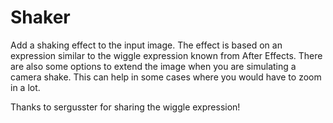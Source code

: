 # Shaker

Add a shaking effect to the input image. The effect is based on an expression similar to the wiggle expression known from After Effects.
There are also some options to extend the image when you are simulating a camera shake. This can help in some cases where you would have to zoom in a lot.

Thanks to sergusster for sharing the wiggle expression!
